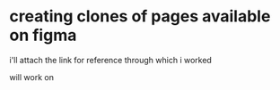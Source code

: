 # creating clones of pages available on figma

i'll attach the link for reference through which i worked

will work on